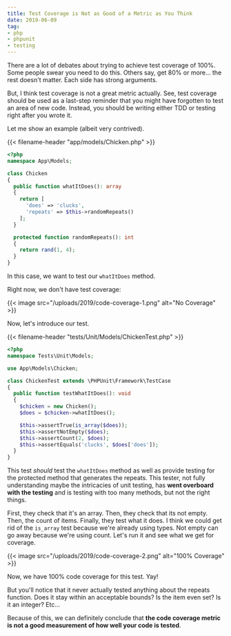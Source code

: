 ```yaml
---
title: Test Coverage is Not as Good of a Metric as You Think
date: 2019-06-09
tag:
- php
- phpunit
- testing
---
```

There are a lot of debates about trying to achieve test coverage of 100%. Some people swear you need to do this. Others say, get 80% or more... the rest doesn't matter.  Each side has strong arguments.

<!--more-->

But, I think test coverage is not a great metric actually.  See, test coverage should be used as a last-step reminder that you might have forgotten to test an area of new code.  Instead, you should be writing either TDD or testing right after you wrote it.

Let me show an example (albeit very contrived).

{{< filename-header "app/models/Chicken.php" >}}
```php
<?php
namespace App\Models;

class Chicken
{
  public function whatItDoes(): array
  {
    return [
      'does' => 'clucks',
      'repeats' => $this->randomRepeats()
    ];
  }

  protected function randomRepeats(): int
  {
    return rand(1, 4);
  }
}
```

In this case, we want to test our `whatItDoes` method.

Right now, we don't have test coverage:

{{< image src="/uploads/2019/code-coverage-1.png" alt="No Coverage" >}}

Now, let's introduce our test.

{{< filename-header "tests/Unit/Models/ChickenTest.php" >}}
```php
<?php
namespace Tests\Unit\Models;

use App\Models\Chicken;

class ChickenTest extends \PHPUnit\Framework\TestCase
{
  public function testWhatItDoes(): void
  {
    $chicken = new Chicken();
    $does = $chicken->whatItDoes();

    $this->assertTrue(is_array($does));
    $this->assertNotEmpty($does);
    $this->assertCount(2, $does);
    $this->assertEquals('clucks', $does['does']);
  }
}
```

This test _should_ test the `whatItDoes` method as well as provide testing for the protected method that generates the repeats.  This tester, not fully understanding maybe the intricacies of unit testing, has **went overboard with the testing** and is testing with too many methods, but not the right things.

First, they check that it's an array.  Then, they check that its not empty.  Then, the count of items. Finally, they test what it does.  I think we could get rid of the `is_array` test because we're already using types.  Not empty can go away because we're using count.  Let's run it and see what we get for coverage.

{{< image src="/uploads/2019/code-coverage-2.png" alt="100% Coverage" >}}

Now, we have 100% code coverage for this test. Yay!

But you'll notice that it never actually tested anything about the repeats function. Does it stay within an acceptable bounds? Is the item even set? Is it an integer? Etc...

Because of this, we can definitely conclude that **the code coverage metric is not a good measurement of how well your code is tested**.